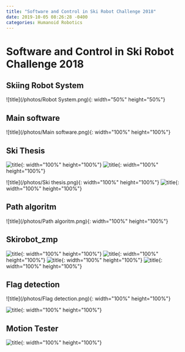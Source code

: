 ```yaml
---
title: "Software and Control in Ski Robot Challenge 2018"
date: 2019-10-05 08:26:28 -0400
categories: Humanoid Robotics
---
```


# Software and Control in Ski Robot Challenge 2018
## Skiing Robot System
![title](/photos/Robot System.png){: width="50%" height="50%"}

## Main software
![title](/photos/Main software.png){: width="100%" height="100%"}

## Ski Thesis
![title](/photos/Skirobot_thesis.png){: width="100%" height="100%"}
![title](/photos/Skirobot_sbiwthesis.png){: width="100%" height="100%"}

![title](/photos/Ski thesis.png){: width="100%" height="100%"}
![title](/photos/Skirobot_slovenia.png){: width="100%" height="100%"}



## Path algoritm
![title](/photos/Path algoritm.png){: width="100%" height="100%"}

## Skirobot_zmp
![title](/photos/Skirobot_Loadcell.png){: width="100%" height="100%"}
![title](/photos/Skirobot_zmp.png){: width="100%" height="100%"}
![title](/photos/Skirobot_pendulum2.png){: width="100%" height="100%"}
![title](/photos/Skirobot_control.png){: width="100%" height="100%"}


## Flag detection
![title](/photos/Flag detection.png){: width="100%" height="100%"}

![title](/photos/Lidar.png){: width="100%" height="100%"}

## Motion Tester
![title](/photos/Skirobot_tester.png){: width="100%" height="100%"}

